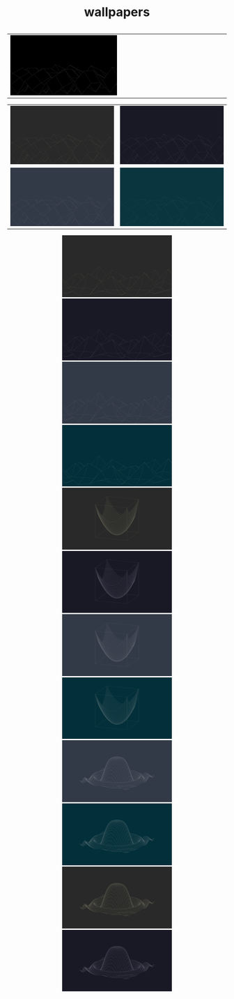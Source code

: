 <center><h1>wallpapers</h1>

<table>
    <table class="inlineTable">
        <tr>
            <td><img src="./wallpapers/black/sinxcosy-4k-black.png" width="50%"></td>
        </tr>
    </table>
    <tr>
        <table class="inlineTable">
            <tr width="50%">
                <td><img src="./wallpapers/gruvbox/sinxcosy-4k-gruvbox.png"></td>
                <td><img src="./wallpapers/catppuccin/sinxcosy-4k-catppuccin.png"></td>
            </tr>
            <tr width="50%">
                <td><img src="./wallpapers/nord/sinxcosy-4k-nord.png"></td>
                <td><img src="./wallpapers/solarized/sinxcosy-4k-solarized.png"></td>
            </tr>
        </table>
    </tr>
    <tr>
        <td><img src="./wallpapers/gruvbox/esinxcosy-4k-gruvbox.png" width="50%"></td>
        <td><img src="./wallpapers/catppuccin/esinxcosy-4k-catppuccin.png" width="50%"></td>
    </tr>
    <tr>
        <td width="50%"><img src="./wallpapers/nord/esinxcosy-4k-nord.png" width="50%"></td>
        <td width="50%"><img src="./wallpapers/solarized/esinxcosy-4k-solarized.png" width="50%"></td>
    </tr>
    <tr>
        <td width="50%"><img src="./wallpapers/gruvbox/x2y2-4k-gruvbox.png" width="50%"></td>
        <td width="50%"><img src="./wallpapers/catppuccin/x2y2-4k-catppuccin.png" width="50%"></td>
    </tr>
    <tr>
        <td width="50%"><img src="./wallpapers/nord/x2y2-4k-nord.png" width="50%"></td>
        <td width="50%"><img src="./wallpapers/solarized/x2y2-4k-solarized.png" width="50%"></td>
    </tr>
    <tr>
        <td width="50%"><img src="./wallpapers/nord/sinx2y2-4k-nord.png" width="50%"></td>
        <td width="50%"><img src="./wallpapers/solarized/sinx2y2-4k-solarized.png" width="50%"></td>
    </tr>
    <tr>
        <td width="50%"><img src="./wallpapers/gruvbox/sinx2y2-4k-gruvbox.png" width="50%"></td>
        <td width="50%"><img src="./wallpapers/catppuccin/sinx2y2-4k-catppuccin.png" width="50%"></td>
    </tr>
</table>
